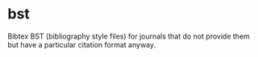 # bst
Bibtex BST (bibliography style files) for journals that do not provide them but have a particular citation format anyway.
